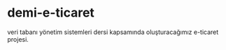 # demi-e-ticaret
veri tabanı yönetim sistemleri dersi kapsamında oluşturacağımız e-ticaret projesi.

